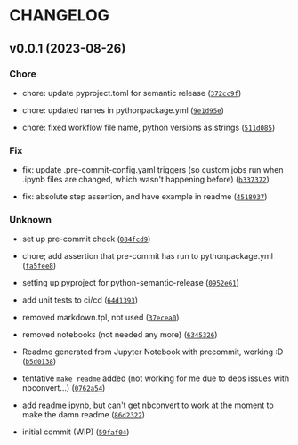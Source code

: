 # CHANGELOG



## v0.0.1 (2023-08-26)

### Chore

* chore: update pyproject.toml for semantic release ([`372cc9f`](https://github.com/sradc/lr_schedules/commit/372cc9f6a3ff6260841081c4943ad616e41d3bcb))

* chore: updated names in pythonpackage.yml ([`9e1d95e`](https://github.com/sradc/lr_schedules/commit/9e1d95e9a8df257d35b27a6f2079111c73f5ea79))

* chore: fixed workflow file name, python versions as strings ([`511d085`](https://github.com/sradc/lr_schedules/commit/511d085bbc341d43265777b3e8318e393721c382))

### Fix

* fix: update .pre-commit-config.yaml triggers (so custom jobs run when .ipynb files are changed, which wasn&#39;t happening before) ([`b337372`](https://github.com/sradc/lr_schedules/commit/b33737205655c9e4b0638b6b5fb451050994435b))

* fix: absolute step assertion, and have example in readme ([`4518937`](https://github.com/sradc/lr_schedules/commit/451893705507d84eb2dfc837ddab9d83e4e5db3a))

### Unknown

* set up pre-commit check ([`084fcd9`](https://github.com/sradc/lr_schedules/commit/084fcd94a909c8588007995c821ed722d23bcef7))

* chore; add assertion that pre-commit has run to pythonpackage.yml ([`fa5fee8`](https://github.com/sradc/lr_schedules/commit/fa5fee88c1ba456f4cd651021e4b734f2a44bf09))

* setting up pyproject for python-semantic-release ([`0952e61`](https://github.com/sradc/lr_schedules/commit/0952e618eb79977b99618761bdc371956098e0ef))

* add unit tests to ci/cd ([`64d1393`](https://github.com/sradc/lr_schedules/commit/64d139300952ff3b0ccd8a5e55a19a678b716213))

* removed markdown.tpl, not used ([`37ecea0`](https://github.com/sradc/lr_schedules/commit/37ecea00074c9e1560841a21829087b6dc717882))

* removed notebooks (not needed any more) ([`6345326`](https://github.com/sradc/lr_schedules/commit/6345326c9293f1fcc2b6ca048996a2dbf9164409))

* Readme generated from Jupyter Notebook with precommit, working :D ([`b5d0138`](https://github.com/sradc/lr_schedules/commit/b5d01385f04dde040ca7a989285384bcb8406546))

* tentative `make readme` added (not working for me due to deps issues with nbconvert...) ([`0762a54`](https://github.com/sradc/lr_schedules/commit/0762a54e782cf93c6665cc8f130f5163d164b032))

* add readme ipynb, but can&#39;t get nbconvert to work at the moment to make the damn readme ([`86d2322`](https://github.com/sradc/lr_schedules/commit/86d23225d66b7d897410d965782007658333e5b5))

* initial commit (WIP) ([`59faf04`](https://github.com/sradc/lr_schedules/commit/59faf04caa9d828312be7e00f0206e6ee0c0d5e3))
